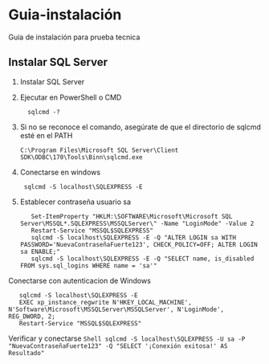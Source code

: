 # Guia-instalación
Guia de instalación para prueba tecnica

## Instalar SQL Server
1. Instalar SQL Server
2. Ejecutar en PowerShell o CMD
   
    ```Shell
      sqlcmd -?
    ```
4. Si no se reconoce el comando, asegúrate de que el directorio de sqlcmd esté en el PATH
   
   ```Shell
   C:\Program Files\Microsoft SQL Server\Client SDK\ODBC\170\Tools\Binn\sqlcmd.exe
   ```
5. Conectarse en windows
   
   ```Shell
    sqlcmd -S localhost\SQLEXPRESS -E
   ```
6. Establecer contraseña usuario sa

    ```Shell
       Set-ItemProperty "HKLM:\SOFTWARE\Microsoft\Microsoft SQL Server\MSSQL*.SQLEXPRESS\MSSQLServer\" -Name "LoginMode" -Value 2
       Restart-Service "MSSQL$SQLEXPRESS"
       sqlcmd -S localhost\SQLEXPRESS -E -Q "ALTER LOGIN sa WITH PASSWORD='NuevaContraseñaFuerte123', CHECK_POLICY=OFF; ALTER LOGIN sa ENABLE;"
       sqlcmd -S localhost\SQLEXPRESS -E -Q "SELECT name, is_disabled FROM sys.sql_logins WHERE name = 'sa'"
    ```
  Conectarse con autenticacion de Windows
     
   ```Shell
      sqlcmd -S localhost\SQLEXPRESS -E
      EXEC xp_instance_regwrite N'HKEY_LOCAL_MACHINE', N'Software\Microsoft\MSSQLServer\MSSQLServer', N'LoginMode', REG_DWORD, 2;
      Restart-Service "MSSQL$SQLEXPRESS"
   ```
Verificar y conectarse
     ```Shell
     sqlcmd -S localhost\SQLEXPRESS -U sa -P "NuevaContraseñaFuerte123" -Q "SELECT '¡Conexión exitosa!' AS Resultado"
     ```

 
  
